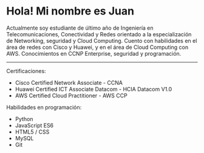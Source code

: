# Hola! Mi nombre es Juan

Actualmente soy estudiante de último año de Ingeniería en Telecomunicaciones, Conectividad y Redes orientado a la especialización de Networking, seguridad y Cloud Computing. Cuento con habilidades en el área de redes con Cisco y Huawei, y en el área de Cloud Computing con AWS. Conocimientos en CCNP Enterprise, seguridad y programación.

___
Certificaciones:

* Cisco Certified Network Associate - CCNA
* Huawei Certified ICT Associate Datacom - HCIA Datacom V1.0
* AWS Certified Cloud Practitioner - AWS CCP

Habilidades en programación:

* Python
* JavaScript ES6
* HTML5 / CSS
* MySQL
* Git
